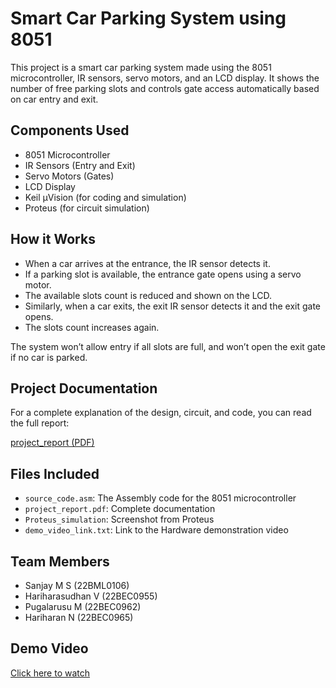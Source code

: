 # Smart Car Parking System using 8051

This project is a smart car parking system made using the 8051 microcontroller, IR sensors, servo motors, and an LCD display. It shows the number of free parking slots and controls gate access automatically based on car entry and exit.

## Components Used
- 8051 Microcontroller
- IR Sensors (Entry and Exit)
- Servo Motors (Gates)
- LCD Display
- Keil µVision (for coding and simulation)
- Proteus (for circuit simulation)

## How it Works
- When a car arrives at the entrance, the IR sensor detects it.
- If a parking slot is available, the entrance gate opens using a servo motor.
- The available slots count is reduced and shown on the LCD.
- Similarly, when a car exits, the exit IR sensor detects it and the exit gate opens.
- The slots count increases again.

The system won’t allow entry if all slots are full, and won’t open the exit gate if no car is parked.

## Project Documentation

For a complete explanation of the design, circuit, and code, you can read the full report:

[project_report (PDF)](project_report.pdf)


## Files Included
- `source_code.asm`: The Assembly code for the 8051 microcontroller
- `project_report.pdf`: Complete documentation
- `Proteus_simulation`: Screenshot from Proteus
- `demo_video_link.txt`: Link to the Hardware demonstration video

## Team Members
- Sanjay M S (22BML0106)
- Hariharasudhan V (22BEC0955)
- Pugalarusu M (22BEC0962)
- Hariharan N (22BEC0965)

## Demo Video
[Click here to watch](https://drive.google.com/file/d/1Ye1F6rvkmcXyYnLElvZshQH8VeqsdL7P/view)


